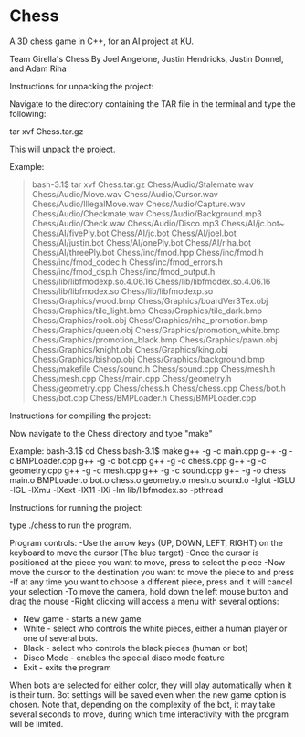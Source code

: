 # Chess
A 3D chess game in C++, for an AI project at KU.

Team Girella's Chess
By Joel Angelone, Justin Hendricks, Justin Donnel, and Adam Riha

Instructions for unpacking the project:
	
Navigate to the directory containing the TAR file in the terminal and type the following:
	
tar xvf Chess.tar.gz

This will unpack the project.

Example:

>bash-3.1$ tar xvf Chess.tar.gz
Chess/Audio/Stalemate.wav
Chess/Audio/Move.wav
Chess/Audio/Cursor.wav
Chess/Audio/IllegalMove.wav
Chess/Audio/Capture.wav
Chess/Audio/Checkmate.wav
Chess/Audio/Background.mp3
Chess/Audio/Check.wav
Chess/Audio/Disco.mp3
Chess/AI/jc.bot~
Chess/AI/fivePly.bot
Chess/AI/jc.bot
Chess/AI/joel.bot
Chess/AI/justin.bot
Chess/AI/onePly.bot
Chess/AI/riha.bot
Chess/AI/threePly.bot
Chess/inc/fmod.hpp
Chess/inc/fmod.h
Chess/inc/fmod_codec.h
Chess/inc/fmod_errors.h
Chess/inc/fmod_dsp.h
Chess/inc/fmod_output.h
Chess/lib/libfmodexp.so.4.06.16
Chess/lib/libfmodex.so.4.06.16
Chess/lib/libfmodex.so
Chess/lib/libfmodexp.so
Chess/Graphics/wood.bmp
Chess/Graphics/boardVer3Tex.obj
Chess/Graphics/tile_light.bmp
Chess/Graphics/tile_dark.bmp
Chess/Graphics/rook.obj
Chess/Graphics/riha_promotion.bmp
Chess/Graphics/queen.obj
Chess/Graphics/promotion_white.bmp
Chess/Graphics/promotion_black.bmp
Chess/Graphics/pawn.obj
Chess/Graphics/knight.obj
Chess/Graphics/king.obj
Chess/Graphics/bishop.obj
Chess/Graphics/background.bmp
Chess/makefile
Chess/sound.h
Chess/sound.cpp
Chess/mesh.h
Chess/mesh.cpp
Chess/main.cpp
Chess/geometry.h
Chess/geometry.cpp
Chess/chess.h
Chess/chess.cpp
Chess/bot.h
Chess/bot.cpp
Chess/BMPLoader.h
Chess/BMPLoader.cpp

Instructions for compiling the project:

Now navigate to the Chess directory and type "make"

Example:
bash-3.1$ cd Chess
bash-3.1$ make
g++ -g -c  main.cpp
g++ -g -c  BMPLoader.cpp
g++ -g -c  bot.cpp
g++ -g -c  chess.cpp
g++ -g -c  geometry.cpp
g++ -g -c  mesh.cpp
g++ -g -c  sound.cpp
g++ -g -o chess main.o BMPLoader.o bot.o chess.o geometry.o mesh.o sound.o  -lglut -lGLU -lGL  -lXmu -lXext -lX11 -lXi -lm  lib/libfmodex.so -pthread

Instructions for running the project:

type ./chess to run the program.

Program controls:
-Use the arrow keys (UP, DOWN, LEFT, RIGHT) on the keyboard to move the cursor (The blue target)
-Once the cursor is positioned at the piece you want to move, press <ENTER> to select the piece
-Now move the cursor to the destination you want to move the piece to and press <ENTER>
-If at any time you want to choose a different piece, press <ESC> and it will cancel your selection
-To move the camera, hold down the left mouse button and drag the mouse
-Right clicking will access a menu with several options:
  - New game - starts a new game
  - White - select who controls the white pieces, either a human player or one of several bots.
  - Black - select who controls the black pieces (human or bot)
  - Disco Mode - enables the special disco mode feature
  - Exit - exits the program

When bots are selected for either color, they will play automatically when it is their turn.
Bot settings will be saved even when the new game option is chosen.
Note that, depending on the complexity of the bot, it may take several seconds to move, during
which time interactivity with the program will be limited.
